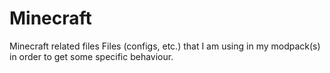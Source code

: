 # Minecraft
Minecraft related files
Files (configs, etc.) that I am using in my modpack(s) in order to get some specific behaviour.

